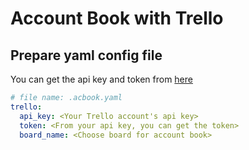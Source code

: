 # Account Book with Trello

## Prepare yaml config file
You can get the api key and token from [here](https://trello.com/app-key)

```yaml
# file name: .acbook.yaml
trello:
  api_key: <Your Trello account's api key>
  token: <From your api key, you can get the token>
  board_name: <Choose board for account book>
```